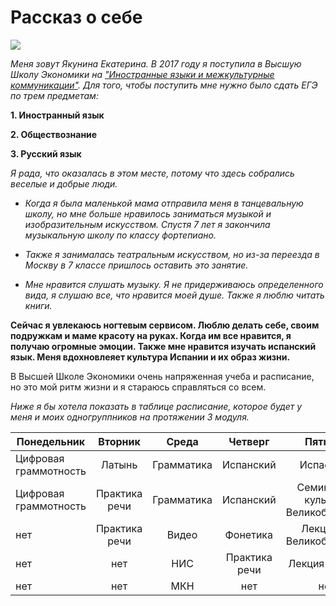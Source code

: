    #  **Рассказ о себе**
   ![](https://pp.userapi.com/c830208/v830208944/45a26/5-Oe72ncCBQ.jpg)
   
*Меня зовут Якунина Екатерина. В 2017 году я поступила в Высшую Школу Экономики на ["Иностранные языки и межкультурные коммуникации"](https://www.hse.ru/ba/lang/). Для того, чтобы поступить мне нужно было сдать ЕГЭ по трем предметам:*

__1. Иностранный язык__

__2. Обществознание__

__3. Русский язык__

*Я рада, что оказалась в этом месте, потому что здесь собрались веселые и добрые люди.*

+ *Когда я была маленькой мама отправила меня в танцевальную школу, но мне больше нравилось заниматься музыкой и изобразительным искусством. Спустя 7 лет я закончила музыкальную школу по классу фортепиано.*
- *Также я занималась театральным искусством, но из-за переезда в Москву в 7 классе пришлось оставить это занятие.*
+ *Мне нравится слушать музыку. Я не придерживаюсь определенного вида, я слушаю все, что нравится моей душе. Также я люблю читать книги.*

__Сейчас я увлекаюсь ногтевым сервисом. Люблю делать себе, своим подружкам и маме красоту на руках. Когда им все нравится, я получаю огромные эмоции. Также мне нравится изучать испанский язык. Меня вдохновлеяет культура Испании и их образ жизни.__

В Высшей Школе Экономики очень напряженная учеба и расписание, но это мой ритм жизни и я стараюсь справляться со всем.

*Ниже я бы хотела показать в таблице расписание, которое будет у меня и моих одногруппников на протяжении 3 модуля.*

Понедельник|Вторник|Среда|Четверг|Пятница
---|:---:|:---:|:---:|:---:
Цифровая граммотность|Латынь|Грамматика|Испанский|Испаснкий
Цифровая граммотность|Практика речи|Грамматика|Испанский|Семинар по культуре Великобритании
нет|Практика речи|Видео|Фонетика|Лекция по Великобритании
нет|нет|НИС|Практика речи|Лекция по МКН
нет|нет|МКН|нет|нет
